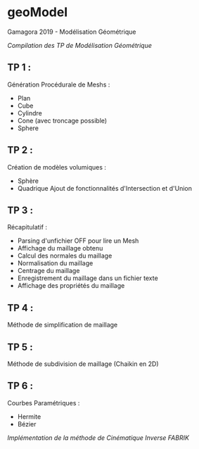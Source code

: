 # geoModel
Gamagora 2019 - Modélisation Géométrique

*Compilation des TP de Modélisation Géométrique*

## TP 1 :
Génération Procédurale de Meshs :
- Plan
- Cube
- Cylindre
- Cone (avec troncage possible)
- Sphere

## TP 2 :
Création de modèles volumiques :
- Sphère
- Quadrique
Ajout de fonctionnalités d'Intersection et d'Union

## TP 3 :
Récapitulatif :
- Parsing d'unfichier OFF pour lire un Mesh
- Affichage du maillage obtenu
- Calcul des normales du maillage
- Normalisation du maillage
- Centrage du maillage
- Enregistrement du maillage dans un fichier texte
- Affichage des propriétés du maillage

## TP 4 :
Méthode de simplification de maillage

## TP 5 :
Méthode de subdivision de maillage (Chaikin en 2D)

## TP 6 :
Courbes Paramétriques :
- Hermite
- Bézier

*Implémentation de la méthode de Cinématique Inverse FABRIK*
